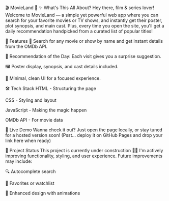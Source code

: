 🎬 MovieLand 🍿
✨ What's This All About?
Hey there, film & series lover! Welcome to MovieLand — a simple yet powerful web app where you can search for your favorite movies or TV shows, and instantly get their poster, plot synopsis, and main cast. Plus, every time you open the site, you'll get a daily recommendation handpicked from a curated list of popular titles!

🔎 Features
🎥 Search for any movie or show by name and get instant details from the OMDb API.

🌟 Recommendation of the Day: Each visit gives you a surprise suggestion.

🖼️ Poster display, synopsis, and cast details included.

🧠 Minimal, clean UI for a focused experience.

🛠️ Tech Stack
HTML - Structuring the page

CSS - Styling and layout

JavaScript - Making the magic happen

OMDb API - For movie data

🚀 Live Demo
Wanna check it out? Just open the page locally, or stay tuned for a hosted version soon!
(Psst… deploy it on GitHub Pages and drop your link here when ready)

🚧 Project Status
This project is currently under construction 👷‍♀️
I'm actively improving functionality, styling, and user experience. Future improvements may include:

🔍 Autocomplete search

📂 Favorites or watchlist

🎨 Enhanced design with animations
